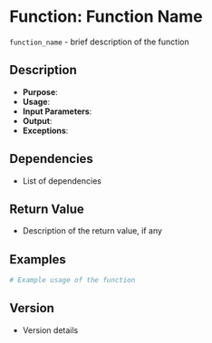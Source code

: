 # Function: Function Name
 `function_name` - brief description of the function
## Description
- **Purpose**: 
- **Usage**: 
- **Input Parameters**: 
- **Output**: 
- **Exceptions**: 

## Dependencies
- List of dependencies

## Return Value
- Description of the return value, if any

## Examples
```bash
# Example usage of the function
```

## Version
- Version details
